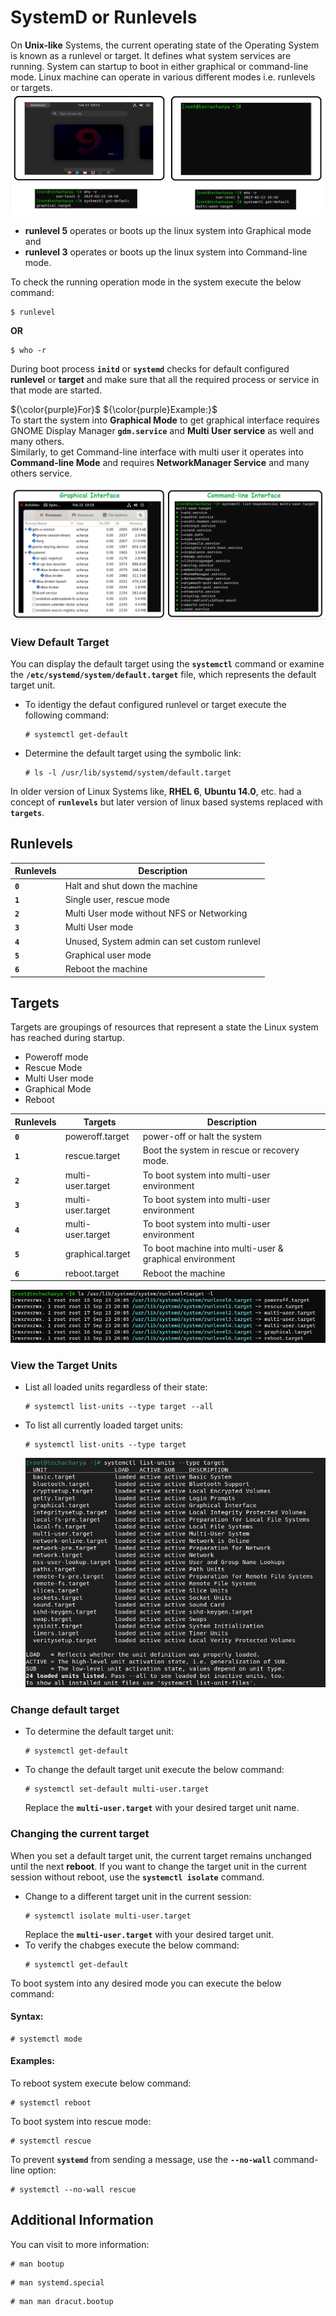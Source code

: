# SystemD or Runlevels

On **Unix-like** Systems, the current operating state of the Operating System is known as a runlevel or target. It defines what system services are running. System can startup to boot in either graphical or command-line mode. Linux machine can operate in various different modes i.e. runlevels or targets.
![targets](../../images/core-concept/targets/grapgical-cmd.png)

  - **runlevel 5** operates or boots up the linux system into Graphical mode and
  - **runlevel 3** operates or boots up the linux system into Command-line mode.

To check the running operation mode in the system execute the below command:
```
$ runlevel
```
**OR**
```
$ who -r
```

During boot process **` initd `** or **` systemd `** checks for default configured **runlevel** or **target** and make sure that all the required process or service in that mode are started.

${\color{purple}For}$ ${\color{purple}Example:}$<br>
To start the system into **Graphical Mode** to get graphical interface requires GNOME Display Manager **` gdm.service `** and **Multi User service** as well and many others.<br>
Similarly, to get Command-line interface with multi user it operates into **Command-line Mode** and requires **NetworkManager Service** and many others service.

![targets](../../images/core-concept/targets/target3-5.png)

### View Default Target
You can display the default target using the **` systemctl `** command or examine the **` /etc/systemd/system/default.target `** file, which represents the default target unit.
  - To identigy the defaut configured runlevel or target execute the following command:
    ```
    # systemctl get-default
    ```
  - Determine the default target using the symbolic link:
    ```
    # ls -l /usr/lib/systemd/system/default.target
    ```

In older version of Linux Systems like, **RHEL 6**, **Ubuntu 14.0**, etc. had a concept of **` runlevels `** but later version of linux based systems replaced with **` targets `**.
## Runlevels
  | **Runlevels** | **Description**                                     |
  |---------------|-----------------------------------------------------|
  | **` 0 `**     | Halt and shut down the machine                      |
  | **` 1 `**     | Single user, rescue mode                            |
  | **` 2 `**     | Multi User mode without NFS or Networking           |
  | **` 3 `**     | Multi User mode                                     |
  | **` 4 `**     | Unused, System admin can set custom runlevel        |
  | **` 5 `**     | Graphical user mode                                 |
  | **` 6 `**     | Reboot the machine                                  |

  
## Targets
Targets are groupings of resources that represent a state the Linux system has reached during startup.
  - Poweroff mode
  - Rescue Mode
  - Multi User mode
  - Graphical Mode
  - Reboot

| **Runlevels** | **Targets**               | **Description**                                                |
|---------------|---------------------------|----------------------------------------------------------------|
| **` 0 `**     | poweroff.target           | power-off or halt the system                                   |
| **` 1 `**     | rescue.target             | Boot the system in rescue or recovery mode.                    |
| **` 2 `**     | multi-user.target         | To boot system into multi-user environment                     |
| **` 3 `**     | multi-user.target         | To boot system into multi-user environment                     |
| **` 4 `**     | multi-user.target         | To boot system into multi-user environment                     |
| **` 5 `**     | graphical.target          | To boot machine into multi-user & graphical environment        |
| **` 6 `**     | reboot.target             | Reboot the machine                                             |


![runlevels-targets](../../images/core-concept/targets/runleve-target.png)

### View the Target Units
  - List all loaded units regardless of their state:
    ```
    # systemctl list-units --type target --all
    ```
  - To list all currently loaded target units:
    ```
    # systemctl list-units --type target
    ```
    ![list loaded target](../../images/core-concept/targets/list-loaded-target.png)

### Change default target
  - To determine the default target unit:
    ```
    # systemctl get-default
    ```
  - To change the default target unit execute the below command:
    ```
    # systemctl set-default multi-user.target
    ```
    Replace the **` multi-user.target `** with your desired target unit name.


### Changing the current target
When you set a default target unit, the current target remains unchanged until the next **reboot**. If you want to change the target unit in the current session without reboot, use the **` systemctl isolate `** command.
  - Change to a different target unit in the current session:
    ```
    # systemctl isolate multi-user.target
    ```
    Replace the **` multi-user.target `** with your desired target unit.
  - To verify the chabges execute the below command:
    ```
    # systemctl get-default
    ```

To boot system into any desired mode you can execute the below command:
#### Syntax:
```
# systemctl mode
```
#### Examples:
To reboot system execute below command:
```
# systemctl reboot
```
To boot system into rescue mode:
```
# systemctl rescue
```
To prevent **` systemd `** from sending a message, use the **` --no-wall `** command-line option:
```
# systemctl --no-wall rescue
```

## Additional Information
You can visit to more information:
```
# man bootup
```
```
# man systemd.special
```
```
# man man dracut.bootup
```

